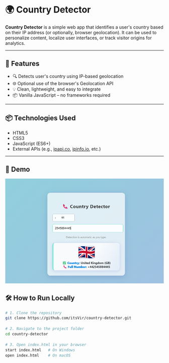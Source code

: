 # 🌍 Country Detector

**Country Detector** is a simple web app that identifies a user's country based on their IP address (or optionally, browser geolocation). It can be used to personalize content, localize user interfaces, or track visitor origins for analytics.

---

## 🚀 Features

- 🔍 Detects user's country using IP-based geolocation
- 🌐 Optional use of the browser's Geolocation API
- 💡 Clean, lightweight, and easy to integrate
- 📦 Vanilla JavaScript – no frameworks required

---

## 📦 Technologies Used

- HTML5
- CSS3
- JavaScript (ES6+)
- External APIs (e.g., [ipapi.co](https://ipapi.co), [ipinfo.io](https://ipinfo.io), etc.)

---

## 📸 Demo

![Country Detector Demo](demo.png)

## 🛠️ How to Run Locally

```bash
# 1. Clone the repository
git clone https://github.com/itsVir/country-detector.git

# 2. Navigate to the project folder
cd country-detector

# 3. Open index.html in your browser
start index.html   # On Windows
open index.html    # On macOS



